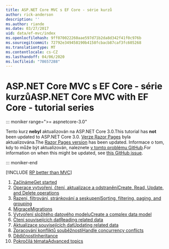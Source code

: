 ```yaml
---
title: ASP.NET Core MVC s EF Core - série kurzů
author: rick-anderson
description: ''
ms.author: riande
ms.date: 03/27/2017
uid: data/ef-mvc/index
ms.openlocfilehash: 9ff070022260aae597d71b2da8d342f41f0c976b
ms.sourcegitcommit: 72792e349458190b4158fcbacb87caf3fc605268
ms.translationtype: MT
ms.contentlocale: cs-CZ
ms.lasthandoff: 04/06/2020
ms.locfileid: "78657288"
---
```

# <a name="aspnet-core-mvc-with-ef-core---tutorial-series"></a><span data-ttu-id="d8f55-102">ASP.NET Core MVC s EF Core - série kurzů</span><span class="sxs-lookup"><span data-stu-id="d8f55-102">ASP.NET Core MVC with EF Core - tutorial series</span></span>

::: moniker range=">= aspnetcore-3.0"

<span data-ttu-id="d8f55-103">Tento kurz **nebyl** aktualizován na ASP.NET Core 3.0.</span><span class="sxs-lookup"><span data-stu-id="d8f55-103">This tutorial has **not** been updated to ASP.NET Core 3.0.</span></span> <span data-ttu-id="d8f55-104">[Verze Razor Pages](xref:data/ef-rp/intro) byla aktualizována.</span><span class="sxs-lookup"><span data-stu-id="d8f55-104">The [Razor Pages version](xref:data/ef-rp/intro) has been updated.</span></span> <span data-ttu-id="d8f55-105">Informace o tom, kdy to může být aktualizován, naleznete [v tomto problému GitHub](https://github.com/dotnet/AspNetCore.Docs/issues/13920).</span><span class="sxs-lookup"><span data-stu-id="d8f55-105">For information on when this might be updated, see [this GitHub issue](https://github.com/dotnet/AspNetCore.Docs/issues/13920).</span></span>

::: moniker-end

[!INCLUDE [RP better than MVC](../../includes/RP-EF/rp-over-mvc.md)]

1. [<span data-ttu-id="d8f55-106">Začínáme</span><span class="sxs-lookup"><span data-stu-id="d8f55-106">Get started</span></span>](xref:data/ef-mvc/intro)
1. [<span data-ttu-id="d8f55-107">Operace vytvoření, čtení, aktualizace a odstranění</span><span class="sxs-lookup"><span data-stu-id="d8f55-107">Create, Read, Update, and Delete operations</span></span>](xref:data/ef-mvc/crud)
1. [<span data-ttu-id="d8f55-108">Řazení, filtrování, stránkování a seskupení</span><span class="sxs-lookup"><span data-stu-id="d8f55-108">Sorting, filtering, paging, and grouping</span></span>](xref:data/ef-mvc/sort-filter-page)
1. [<span data-ttu-id="d8f55-109">Migrace</span><span class="sxs-lookup"><span data-stu-id="d8f55-109">Migrations</span></span>](xref:data/ef-mvc/migrations)
1. [<span data-ttu-id="d8f55-110">Vytvoření složitého datového modelu</span><span class="sxs-lookup"><span data-stu-id="d8f55-110">Create a complex data model</span></span>](xref:data/ef-mvc/complex-data-model)
1. [<span data-ttu-id="d8f55-111">Čtení souvisejících dat</span><span class="sxs-lookup"><span data-stu-id="d8f55-111">Reading related data</span></span>](xref:data/ef-mvc/read-related-data)
1. [<span data-ttu-id="d8f55-112">Aktualizace souvisejících dat</span><span class="sxs-lookup"><span data-stu-id="d8f55-112">Updating related data</span></span>](xref:data/ef-mvc/update-related-data)
1. [<span data-ttu-id="d8f55-113">Zpracování konfliktů souběžnosti</span><span class="sxs-lookup"><span data-stu-id="d8f55-113">Handle concurrency conflicts</span></span>](xref:data/ef-mvc/concurrency)
1. [<span data-ttu-id="d8f55-114">Dědičnost</span><span class="sxs-lookup"><span data-stu-id="d8f55-114">Inheritance</span></span>](xref:data/ef-mvc/inheritance)
1. [<span data-ttu-id="d8f55-115">Pokročilá témata</span><span class="sxs-lookup"><span data-stu-id="d8f55-115">Advanced topics</span></span>](xref:data/ef-mvc/advanced)
